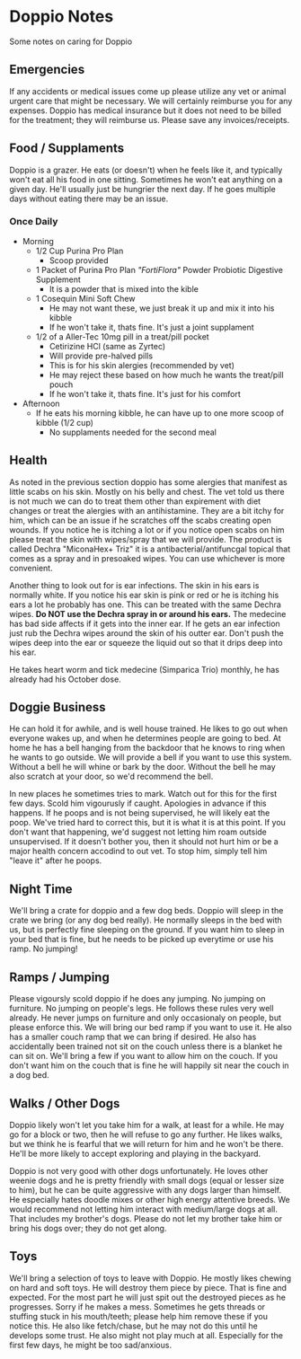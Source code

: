 # Doppio Notes

Some notes on caring for Doppio

## Emergencies

If any accidents or medical issues come up please utilize any vet or animal urgent care that might be necessary. We will certainly reimburse you for any expenses. Doppio has medical insurance but it does not need to be billed for the treatment; they will reimburse us. Please save any invoices/receipts.

## Food / Supplaments

Doppio is a grazer. He eats (or doesn't) when he feels like it, and typically won't eat all his food in one sitting. Sometimes he won't eat anything on a given day. He'll usually just be hungrier the next day. If he goes multiple days without eating there may be an issue.

### Once Daily

- Morning
  - 1/2 Cup Purina Pro Plan
    - Scoop provided
  - 1 Packet of Purina Pro Plan *"FortiFlora"* Powder Probiotic Digestive Supplement
    - It is a powder that is mixed into the kible
  - 1 Cosequin Mini Soft Chew
    - He may not want these, we just break it up and mix it into his kibble
    - If he won't take it, thats fine. It's just a joint supplament
  - 1/2 of a Aller-Tec 10mg pill in a treat/pill pocket
    - Cetirizine HCl (same as Zyrtec)
    - Will provide pre-halved pills
    - This is for his skin alergies (recommended by vet)
    - He may reject these based on how much he wants the treat/pill pouch
    - If he won't take it, thats fine. It's just for his comfort
- Afternoon
  - If he eats his morning kibble, he can have up to one more scoop of kibble (1/2 cup)
    - No supplaments needed for the second meal

## Health

As noted in the previous section doppio has some alergies that manifest as little scabs on his skin. Mostly on his belly and chest. The vet told us there is not much we can do to treat them other than expirement with diet changes or treat the alergies with an antihistamine. They are a bit itchy for him, which can be an issue if he scratches off the scabs creating open wounds. If you notice he is itching a lot or if you notice open scabs on him please treat the skin with wipes/spray that we will provide. The product is called Dechra "MiconaHex+ Triz" it is a antibacterial/antifuncgal topical that comes as a spray and in presoaked wipes. You can use whichever is more convenient.

Another thing to look out for is ear infections. The skin in his ears is normally white. If you notice his ear skin is pink or red or he is itching his ears a lot he probably has one. This can be treated with the same Dechra wipes. **Do NOT use the Dechra spray in or around his ears.** The medecine has bad side affects if it gets into the inner ear. If he gets an ear infection just rub the Dechra wipes around the skin of his outter ear. Don't push the wipes deep into the ear or squeeze the liquid out so that it drips deep into his ear.

He takes heart worm and tick medecine (Simparica Trio) monthly, he has already had his October dose.

## Doggie Business

He can hold it for awhile, and is well house trained. He likes to go out when everyone wakes up, and when he determines people are going to bed. At home he has a bell hanging from the backdoor that he knows to ring when he wants to go outside. We will provide a bell if you want to use this system. Without a bell he will whine or bark by the door. Without the bell he may also scratch at your door, so we'd recommend the bell.

In new places he sometimes tries to mark. Watch out for this for the first few days. Scold him vigourusly if caught. Apologies in advance if this happens. If he poops and is not being supervised, he will likely eat the poop. We've tried hard to correct this, but it is what it is at this point. If you don't want that happening, we'd suggest not letting him roam outside unsupervised. If it doesn't bother you, then it should not hurt him or be a major health concern accodind to out vet. To stop him, simply tell him "leave it" after he poops.

## Night Time

We'll bring a crate for doppio and a few dog beds. Doppio will sleep in the crate we bring (or any dog bed really). He normally sleeps in the bed with us, but is perfectly fine sleeping on the ground. If you want him to sleep in your bed that is fine, but he needs to be picked up everytime or use his ramp. No jumping!

## Ramps / Jumping

Please vigoursly scold doppio if he does any jumping. No jumping on furniture. No jumping on people's legs. He follows these rules very well already. He never jumps on furniture and only occasionaly on people, but please enforce this. We will bring our bed ramp if you want to use it. He also has a smaller couch ramp that we can bring if desired. He also has accidentally been trained not sit on the couch unless there is a blanket he can sit on. We'll bring a few if you want to allow him on the couch. If you don't want him on the couch that is fine he will happily sit near the couch in a dog bed.

## Walks / Other Dogs

Doppio likely won't let you take him for a walk, at least for a while. He may go for a block or two, then he will refuse to go any further. He likes walks, but we think he is fearful that we will return for him and he won't be there. He'll be more likely to accept exploring and playing in the backyard.

Doppio is not very good with other dogs unfortunately. He loves other weenie dogs and he is pretty friendly with small dogs (equal or lesser size to him), but he can be quite aggressive with any dogs larger than himself. He especially hates doodle mixes or other high energy attentive breeds. We would recommend not letting him interact with medium/large dogs at all. That includes my brother's dogs. Please do not let my brother take him or bring his dogs over; they do not get along.

## Toys

We'll bring a selection of toys to leave with Doppio. He mostly likes chewing on hard and soft toys. He will destroy them piece by piece. That is fine and expected. For the most part he will just spit out the destroyed pieces as he progresses. Sorry if he makes a mess. Sometimes he gets threads or stuffing stuck in his mouth/teeth; please help him remove these if you notice this. He also like fetch/chase, but he may not do this until he develops some trust. He also might not play much at all. Especially for the first few days, he might be too sad/anxious.
